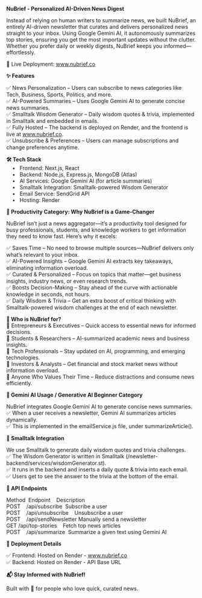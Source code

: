 **NuBrief - Personalized AI-Driven News Digest**

Instead of relying on human writers to summarize news, we built NuBrief, an entirely AI-driven newsletter that curates and delivers personalized news straight to your inbox. Using Google Gemini AI, it autonomously summarizes top stories, ensuring you get the most important updates without the clutter. Whether you prefer daily or weekly digests, NuBrief keeps you informed—effortlessly.

🚀 Live Deployment: www.nubrief.co

**✨ Features**

✅ News Personalization – Users can subscribe to news categories like Tech, Business, Sports, Politics, and more.  
✅ AI-Powered Summaries – Uses Google Gemini AI to generate concise news summaries.  
✅ Smalltalk Wisdom Generator – Daily wisdom quotes & trivia, implemented in Smalltalk and embedded in emails.  
✅ Fully Hosted – The backend is deployed on Render, and the frontend is live at www.nubrief.co.  
✅ Unsubscribe & Preferences – Users can manage subscriptions and change preferences anytime.  

**🛠 Tech Stack**  
    •   Frontend: Next.js, React  
    •   Backend: Node.js, Express.js, MongoDB (Atlas)  
    •   AI Services: Google Gemini AI (for article summaries)  
    •   Smalltalk Integration: Smalltalk-powered Wisdom Generator  
    •   Email Service: SendGrid API  
    •   Hosting: Render  
  
**🚀 Productivity Category: Why NuBrief is a Game-Changer**  

NuBrief isn’t just a news aggregator—it’s a productivity tool designed for busy professionals, students, and knowledge workers to get information they need to know fast. Here’s why it excels:  

✅ Saves Time – No need to browse multiple sources—NuBrief delivers only what’s relevant to your inbox.  
✅ AI-Powered Insights – Google Gemini AI extracts key takeaways, eliminating information overload.  
✅ Curated & Personalized – Focus on topics that matter—get business insights, industry news, or even research trends.  
✅ Boosts Decision-Making – Stay ahead of the curve with actionable knowledge in seconds, not hours.  
✅ Daily Wisdom & Trivia – Get an extra boost of critical thinking with Smalltalk-powered wisdom challenges at the end of each newsletter.  

**🔹 Who is NuBrief for?**  
📌 Entrepreneurs & Executives – Quick access to essential news for informed decisions.  
📌 Students & Researchers – AI-summarized academic news and business insights.  
📌 Tech Professionals – Stay updated on AI, programming, and emerging technologies.  
📌 Investors & Analysts – Get financial and stock market news without information overload.  
📌 Anyone Who Values Their Time – Reduce distractions and consume news efficiently.  

**🔹 Gemini AI Usage / Generative AI Beginner Category**  

NuBrief integrates Google Gemini AI to generate concise news summaries.  
✅ When a user receives a newsletter, Gemini AI summarizes articles dynamically.  
✅ This is implemented in the emailService.js file, under summarizeArticle().  

**🧠 Smalltalk Integration**  

We use Smalltalk to generate daily wisdom quotes and trivia challenges.  
✅ The Wisdom Generator is written in Smalltalk (/newsletter-backend/services/wisdomGenerator.st).  
✅ It runs in the backend and inserts a daily quote & trivia into each email.  
✅ Users get to see the answer to the trivia at the bottom of the email.  

**📩 API Endpoints**

Method  Endpoint    Description  
POST    /api/subscribe  Subscribe a user  
POST    /api/unsubscribe    Unsubscribe a user  
POST    /api/sendNewsletter Manually send a newsletter  
GET /api/top-stories    Fetch top news articles  
POST    /api/summarize  Summarize a given text using Gemini AI  


**📡 Deployment Details**

✅ Frontend: Hosted on Render - www.nubrief.co  
✅ Backend: Hosted on Render - API Base URL  

**📬 Stay Informed with NuBrief!**  

Built with 💙 for people who love quick, curated news.  

